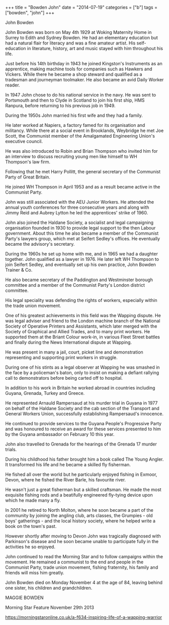 +++
title = "Bowden John"
date = "2014-07-19"
categories = ["b"]
tags = ["bowden", "john"]
+++

John Bowden

John Bowden was born on May 4th 1929 at Woking Maternity Home in Surrey to Edith and Sydney Bowden. He had an elementary education but had a natural flair for literacy and was a fine amateur artist. His self-education in literature, history, art and music stayed with him throughout his life.

Just before his 14th birthday in 1943 he joined Kingston's Instruments as an apprentice, making machine tools for companies such as Hawkers and Vickers. While there he became a shop steward and qualified as a tradesman and journeyman toolmaker. He also became an avid Daily Worker reader.

In 1947 John chose to do his national service in the navy. He was sent to Portsmouth and then to Clyde in Scotland to join his first ship, HMS Ranpura, before returning to his previous job in 1949.

During the 1950s John married his first wife and they had a family.

He later worked at Napiers, a factory famed for its organisation and militancy. While there at a social event in Brooklands, Weybridge he met Joe Scott, the Communist member of the Amalgamated Engineering Union's executive council.

He was also introduced to Robin and Brian Thompson who invited him for an interview to discuss recruiting young men like himself to WH Thompson's law firm.

Following that he met Harry Pollitt, the general secretary of the Communist Party of Great Britain.

He joined WH Thompson in April 1953 and as a result became active in the Communist Party.

John was still associated with the AEU Junior Workers. He attended the annual youth conferences for three consecutive years and along with Jimmy Reid and Aubrey Lytton he led the apprentices' strike of 1960.

John also joined the Haldane Society, a socialist and legal campaigning organisation founded in 1930 to provide legal support to the then Labour government. About this time he also became a member of the Communist Party's lawyers group, which met at Seifert Sedley's offices. He eventually became the advisory's secretary.

During the 1960s he set up home with me, and in 1965 we had a daughter together. John qualified as a lawyer in 1976. He later left WH Thompson to join Seifert Sedley, and eventually set up his own practice, John Bowden Trainer & Co.

He also became secretary of the Paddington and Westminster borough committee and a member of the Communist Party's London district committee.

His legal speciality was defending the rights of workers, especially within the trade union movement.

One of his greatest achievements in this field was the Wapping dispute. He was legal adviser and friend to the London machine branch of the National Society of Operative Printers and Assistants, which later merged with the Society of Graphical and Allied Trades, and to many print workers. He supported them at the Briant Colour work-in, in various Fleet Street battles and finally during the News International dispute at Wapping.

He was present in many a jail, court, picket line and demonstration representing and supporting print workers in struggle.

During one of his stints as a legal observer at Wapping he was smashed in the face by a policeman's baton, only to insist on making a defiant rallying call to demonstrators before being carted off to hospital.

In addition to his work in Britain he worked abroad in countries including Guyana, Grenada, Turkey and Greece.

He represented Arnauld Rampersaud at his murder trial in Guyana in 1977 on behalf of the Haldane Society and the cab section of the Transport and General Workers Union, successfully establishing Rampersaud's innocence.

He continued to provide services to the Guyana People's Progressive Party and was honoured to receive an award for these services presented to him by the Guyana ambassador on February 10 this year.

John also travelled to Grenada for the hearings of the Grenada 17 murder trials.

During his childhood his father brought him a book called The Young Angler. It transformed his life and he became a skilled fly fisherman.

He fished all over the world but he particularly enjoyed fishing in Exmoor, Devon, where he fished the River Barle, his favourite river.

He wasn't just a great fisherman but a skilled craftsman. He made the most exquisite fishing rods and a beatifully engineered fly-tying device upon which he made many a fly.

In 2001 he retired to North Molton, where he soon became a part of the community by joining the angling club, arts classes, the Grumpies - old boys' gatherings - and the local history society, where he helped write a book on the town's past.

However shortly after moving to Devon John was tragically diagnosed with Parkinson's disease and he soon became unable to participate fully in the activities he so enjoyed.

John continued to read the Morning Star and to follow campaigns within the movement. He remained a communist to the end and people in the Communist Party, trade union movement, fishing fraternity, his family and friends will miss him greatly.

John Bowden died on Monday November 4 at the age of 84, leaving behind one sister, his children and grandchildren.

MAGGIE BOWDEN

Morning Star Feature November 29th 2013



https://morningstaronline.co.uk/a-f634-inspiring-life-of-a-wapping-warrior
